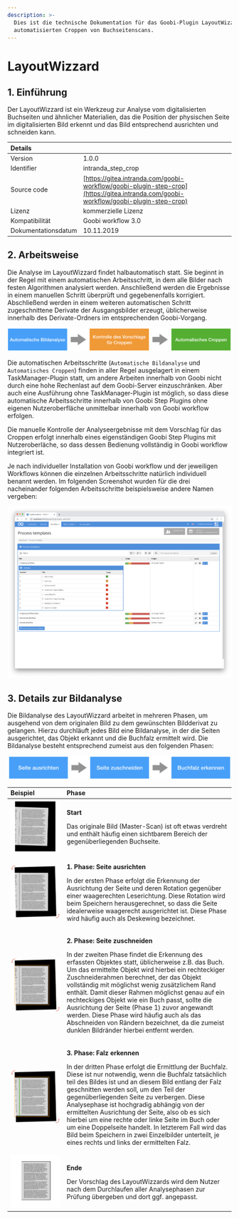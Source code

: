 ```yaml
---
description: >-
  Dies ist die technische Dokumentation für das Goobi-Plugin LayoutWizzard zum
  automatisierten Croppen von Buchseitenscans.
---
```


# LayoutWizzard

## 1. Einführung

Der LayoutWizzard ist ein Werkzeug zur Analyse vom digitalisierten Buchseiten und ähnlicher Materialien, das die Position der physischen Seite im digitalisierten Bild erkennt und das Bild entsprechend ausrichten und schneiden kann.

| Details |  |
| :--- | :--- |
| Version | 1.0.0 |
| Identifier | intranda\_step\_crop |
| Source code | [https://gitea.intranda.com/goobi-workflow/goobi-plugin-step-crop](https://gitea.intranda.com/goobi-workflow/goobi-plugin-step-crop) |
| Lizenz | kommerzielle Lizenz |
| Kompatibilität | Goobi workflow 3.0 |
| Dokumentationsdatum | 10.11.2019 |

## 2. Arbeitsweise

Die Analyse im LayoutWizzard findet halbautomatisch statt. Sie beginnt in der Regel mit einem automatischen Arbeitsschritt, in dem alle Bilder nach festen Algorithmen analysiert werden. Anschließend werden die Ergebnisse in einem manuellen Schritt überprüft und gegebenenfalls korrigiert. Abschließend werden in einem weiteren automatischen Schritt zugeschnittene Derivate der Ausgangsbilder erzeugt, üblicherweise innerhalb des Derivate-Ordners im entsprechenden Goobi-Vorgang.

![Arbeitsweise des LayoutWizzards innerhalb des Goobi Workflows](../../.gitbook/assets/layoutwizzard_workflow_de.png)

Die automatischen Arbeitsschritte \(`Automatische Bildanalyse` und `Automatisches Croppen`\) finden in aller Regel ausgelagert in einem TaskManager-Plugin statt, um andere Arbeiten innerhalb von Goobi nicht durch eine hohe Rechenlast auf dem Goobi-Server einzuschränken. Aber auch eine Ausführung ohne TaskManager-Plugin ist möglich, so dass diese automatische Arbeitsschritte innerhalb von Goobi Step Plugins ohne eigenen Nutzeroberfläche unmittelbar innerhalb von Goobi workflow erfolgen.

Die manuelle Kontrolle der Analyseergebnisse mit dem Vorschlag für das Croppen erfolgt innerhalb eines eigenständigen Goobi Step Plugins mit Nutzeroberläche, so dass dessen Bedienung vollständig in Goobi workflow integriert ist.

Je nach individueller Installation von Goobi workflow und der jeweiligen Workflows können die einzelnen Arbeitsschritte natürlich individuell benannt werden. Im folgenden Screenshot wurden für die drei nacheinander folgenden Arbeitsschritte beispielsweise andere Namen vergeben:

![Individuelle Benennung der einzelnen Arbeitsschritte, die zum LayoutWizzard geh&#xF6;ren](../../.gitbook/assets/layoutwizzard_goobi_workflow.png)

## 3. Details zur Bildanalyse

Die Bildanalyse des LayoutWizzard arbeitet in mehreren Phasen, um ausgehend von dem originalen Bild zu dem gewünschten Bildderivat zu gelangen. Hierzu durchläuft jedes Bild eine Bildanalyse, in der die Seiten ausgerichtet, das Objekt erkannt und die Buchfalz ermittelt wird. Die Bildanalyse besteht entsprechend zumeist aus den folgenden Phasen:

![Analysephasen des LayoutWizzards](../../.gitbook/assets/layoutwizzard_diagramm_de.png)

<table>
  <thead>
    <tr>
      <th style="text-align:left">Beispiel</th>
      <th style="text-align:left">Phase</th>
    </tr>
  </thead>
  <tbody>
    <tr>
      <td style="text-align:left">
        <img src="../../.gitbook/assets/layoutwizzard_phases_1.png" alt/>
      </td>
      <td style="text-align:left">
        <p><b>Start</b>
        </p>
        <p>Das originale Bild (Master-Scan) ist oft etwas verdreht und enth&#xE4;lt
          h&#xE4;ufig einen sichtbarem Bereich der gegen&#xFC;berliegenden Buchseite.</p>
      </td>
    </tr>
    <tr>
      <td style="text-align:left">
        <img src="../../.gitbook/assets/layoutwizzard_phases_2.png" alt/>
      </td>
      <td style="text-align:left">
        <p><b>1. Phase: Seite ausrichten</b>
        </p>
        <p>In der ersten Phase erfolgt die Erkennung der Ausrichtung der Seite und
          deren Rotation gegen&#xFC;ber einer waagerechten Leserichtung. Diese Rotation
          wird beim Speichern herausgerechnet, so dass die Seite idealerweise waagerecht
          ausgerichtet ist. Diese Phase wird h&#xE4;ufig auch als Deskewing bezeichnet.</p>
      </td>
    </tr>
    <tr>
      <td style="text-align:left">
        <img src="../../.gitbook/assets/layoutwizzard_phases_3.png" alt/>
      </td>
      <td style="text-align:left">
        <p><b>2. Phase: Seite zuschneiden</b>
        </p>
        <p>In der zweiten Phase findet die Erkennung des erfassten Objektes statt,
          &#xFC;blicherweise z.B. das Buch. Um das ermittelte Objekt wird hierbei
          ein rechteckiger Zuschneiderahmen berechnet, der das Objekt vollst&#xE4;ndig
          mit m&#xF6;glichst wenig zus&#xE4;tzlichem Rand enth&#xE4;lt. Damit dieser
          Rahmen m&#xF6;glichst genau auf ein rechteckiges Objekt wie ein Buch passt,
          sollte die Ausrichtung der Seite (Phase 1) zuvor angewandt werden. Diese
          Phase wird h&#xE4;ufig auch als das Abschneiden von R&#xE4;ndern bezeichnet,
          da die zumeist dunklen Bildr&#xE4;nder hierbei entfernt werden.</p>
      </td>
    </tr>
    <tr>
      <td style="text-align:left">
        <img src="../../.gitbook/assets/layoutwizzard_phases_4.png" alt/>
      </td>
      <td style="text-align:left">
        <p><b>3. Phase: Falz erkennen</b>
        </p>
        <p>In der dritten Phase erfolgt die Ermittlung der Buchfalz. Diese ist nur
          notwendig, wenn die Buchfalz tats&#xE4;chlich teil des Bildes ist und an
          diesem Bild entlang der Falz geschnitten werden soll, um den Teil der gegen&#xFC;berliegenden
          Seite zu verbergen. Diese Analysephase ist hochgradig abh&#xE4;ngig von
          der ermittelten Ausrichtung der Seite, also ob es sich hierbei um eine
          rechte oder linke Seite im Buch oder um eine Doppelseite handelt. In letzterem
          Fall wird das Bild beim Speichern in zwei Einzelbilder unterteilt, je eines
          rechts und links der ermittelten Falz.</p>
      </td>
    </tr>
    <tr>
      <td style="text-align:left">
        <img src="../../.gitbook/assets/layoutwizzard_phases_5.png" alt/>
      </td>
      <td style="text-align:left">
        <p><b>Ende</b>
        </p>
        <p>Der Vorschlag des LayoutWizzards wird dem Nutzer nach dem Durchlaufen
          aller Analysephasen zur Pr&#xFC;fung &#xFC;bergeben und dort ggf. angepasst.</p>
      </td>
    </tr>
  </tbody>
</table>


